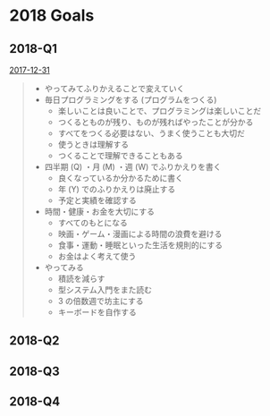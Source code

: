 # 2018 Goals

## 2018-Q1

[2017-12-31][]

> - やってみてふりかえることで変えていく
> - 毎日プログラミングをする (プログラムをつくる)
>   - 楽しいことは良いことで、プログラミングは楽しいことだ
>   - つくるとものが残り、ものが残ればやったことが分かる
>   - すべてをつくる必要はない、うまく使うことも大切だ
>   - 使うときは理解する
>   - つくることで理解できることもある
> - 四半期 (Q) ・月 (M) ・週 (W) でふりかえりを書く
>   - 良くなっているか分かるために書く
>   - 年 (Y) でのふりかえりは廃止する
>   - 予定と実績を確認する
> - 時間・健康・お金を大切にする
>   - すべてのもとになる
>   - 映画・ゲーム・漫画による時間の浪費を避ける
>   - 食事・運動・睡眠といった生活を規則的にする
>   - お金はよく考えて使う
> - やってみる
>   - 積読を減らす
>   - 型システム入門をまた読む
>   - 3 の倍数週で坊主にする
>   - キーボードを自作する

## 2018-Q2

## 2018-Q3

## 2018-Q4


[2017-12-31]: https://blog.bouzuya.net/2017/12/31/
